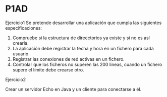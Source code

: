 # P1AD
Ejercicio1
Se pretende desarrollar una aplicación que cumpla las siguientes especificaciones:

  1. Compruebe si la estructura de direcctorios ya existe y si no es así crearla.
  2. La aplicación debe registrar la fecha y hora en un fichero para cada usuario
  3. Registrar las conexiones de red activas en un fichero.
  4. Controlar que los ficheros no superen las 200 lineas, cuando un fichero supere el límite debe crearse otro.
  
Ejercicio2

Crear un servidor Echo en Java y un cliente para conectarse a él.
